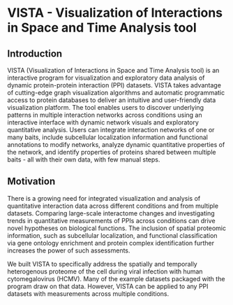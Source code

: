 # VISTA - Visualization of Interactions in Space and Time Analysis tool 

## Introduction

VISTA (Visualization of Interactions in Space and Time Analysis tool) is an interactive program for visualization and exploratory data analysis of dynamic protein-protein interaction (PPI) datasets. VISTA takes advantage of cutting-edge graph visualization algorithms and automatic programmatic access to protein databases to deliver an intuitive and user-friendly data visualization platform. The tool enables users to discover underlying patterns in multiple interaction networks across conditions using an interactive interface with dynamic network visuals and exploratory quantitative analysis. Users can integrate interaction networks of one or many baits, include subcellular localization information and functional annotations to modify networks, analyze dynamic quantitative properties of the network, and identify properties of proteins shared between multiple baits - all with their own data, with few manual steps. 

## Motivation

There is a growing need for integrated visualization and analysis of quantitative interaction data across different conditions and from multiple datasets. Comparing large-scale interactome changes and investigating trends in quantitative measurements of PPIs across conditions can drive novel hypotheses on biological functions. The inclusion of spatial proteomic information, such as subcellular localization, and functional classification via gene ontology enrichment and protein complex identification further increases the power of such assessments. 

We built VISTA to specifically address the spatially and temporally heterogenous proteome of the cell during viral infection with human cytomegalovirus (HCMV). Many of the example datasets packaged with the program draw on that data. However, VISTA can be applied to any PPI datasets with measurements across multiple conditions.  
